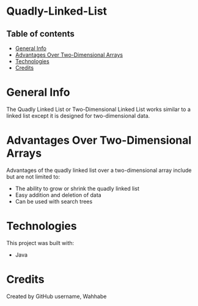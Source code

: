 # Quadly-Linked-List

## Table of contents
* [General Info](#general-info)
* [Advantages Over Two-Dimensional Arrays](#advantages-over-2d-arrays)
* [Technologies](#technologies)
* [Credits](#credits)

# General Info
The Quadly Linked List or Two-Dimensional Linked List works similar to a linked list except it is designed for two-dimensional data. 

# Advantages Over Two-Dimensional Arrays
Advantages of the quadly linked list over a two-dimensional array include but are not limited to:
* The ability to grow or shrink the quadly linked list
* Easy addition and deletion of data
* Can be used with search trees

# Technologies 
This project was built with:
* Java

# Credits
Created by GitHub username, Wahhabe

